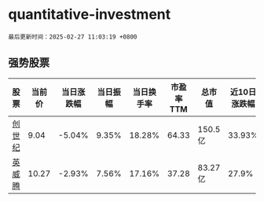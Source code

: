 # quantitative-investment

`最后更新时间：2025-02-27 11:03:19 +0800`

## 强势股票

|股票|当前价|当日涨跌幅|当日振幅|当日换手率|市盈率TTM|总市值|近10日涨跌幅|
|----|----|----|----|----|----|----|----|
|[创世纪](https://xueqiu.com/S/SZ300083)|9.04|-5.04%|9.35%|18.28%|64.33|150.5亿|33.93%|
|[英威腾](https://xueqiu.com/S/SZ002334)|10.27|-2.93%|7.56%|17.16%|37.28|83.27亿|27.9%|
